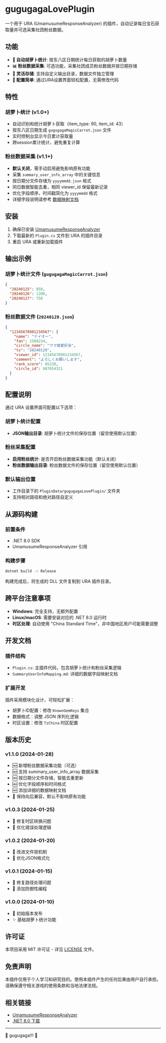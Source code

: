 # gugugagaLovePlugin

一个用于 URA (UmamusumeResponseAnalyzer) 的插件，自动记录每日宝石获取量并可选采集社团粉丝数据。

## 功能

- **💎 自动胡萝卜统计**: 按东八区日期统计每日获取的胡萝卜数量
- **📊 粉丝数据采集**: 可选功能，采集社团成员粉丝数据并按日期存储
- **📁 灵活存储**: 支持自定义输出目录，数据文件独立管理
- **🔧 配置简单**: 通过URA设置界面轻松配置，无需修改代码

## 特性

### 胡萝卜统计 (v1.0+)
- 自动识别和统计胡萝卜获取（item_type: 90, item_id: 43）
- 按东八区日期生成 `gugugagaMagicCarrot.json` 文件
- 实时控制台显示今日累计获取量
- 跨session累计统计，避免重复计算

### 粉丝数据采集 (v1.1+) 
- **默认关闭**，需手动启用避免影响原有功能
- 采集 `summary_user_info_array` 中的关键信息
- 按日期分文件存储为 `yyyymmdd.json` 格式
- 同日数据智能去重，相同 viewer_id 保留最新记录
- 优化字段顺序，时间戳简化为 `yyyymmdd` 格式
- 详细字段说明请参考 [数据映射文档](src/SummaryUserInfoMapping.md)

## 安装

1. 确保已安装 [UmamusumeResponseAnalyzer](https://github.com/UmamusumeResponseAnalyzer/UmamusumeResponseAnalyzer)
2. 下载最新的 `Plugin.cs` 文件到 URA 的插件目录
3. 重启 URA 或重新加载插件

## 输出示例

### 胡萝卜统计文件 (`gugugagaMagicCarrot.json`)
```json
{
  "20240125": 850,
  "20240126": 1200,
  "20240127": 750
}
```

### 粉丝数据文件 (`20240128.json`)
```json
{
  "12345678901234567": {
    "name": "テイオー",
    "fan": 1508234,
    "circle_name": "ウマ娘愛好会",
    "ts": "20240128",
    "viewer_id": 12345678901234567,
    "comment": "よろしくお願いします",
    "rank_score": 85230,
    "circle_id": 987654321
  }
}
```

## 配置说明

通过 URA 设置界面可配置以下选项：

### 胡萝卜统计配置
- **JSON输出目录**: 胡萝卜统计文件的保存位置（留空使用默认位置）

### 粉丝采集配置  
- **启用粉丝统计**: 是否开启粉丝数据采集功能（默认关闭）
- **粉丝数据输出目录**: 粉丝数据文件的保存位置（留空使用默认位置）

### 默认输出位置
- 工作目录下的 `PluginData/gugugagaLovePlugin/` 文件夹
- 支持相对路径和绝对路径自定义

## 从源码构建

### 前置条件
- .NET 8.0 SDK
- UmamusumeResponseAnalyzer 引用

### 构建步骤
```bash
dotnet build -c Release
```

构建完成后，将生成的 DLL 文件复制到 URA 插件目录。

## 跨平台注意事项

- **Windows**: 完全支持，无额外配置
- **Linux/macOS**: 需要安装对应的 .NET 8.0 运行时
- **时区处理**: 自动使用 "China Standard Time"，非中国地区用户可能需要调整

## 开发文档

### 插件结构
- `Plugin.cs`: 主插件代码，包含胡萝卜统计和粉丝采集逻辑
- `SummaryUserInfoMapping.md`: 详细的数据字段映射文档

### 扩展开发
插件采用模块化设计，可轻松扩展：
- 胡萝卜ID配置：修改 `KnownGemKeys` 集合
- 数据格式：调整 JSON 序列化逻辑  
- 时区设置：修改 `TzChina` 时区配置

## 版本历史

### v1.1.0 (2024-01-28)
- 🆕 新增粉丝数据采集功能（可选）
- 🆕 支持 summary_user_info_array 数据采集
- 🆕 按日期分文件存储，智能去重更新
- 🆕 优化字段顺序和时间格式
- 🆕 添加详细的数据映射文档
- 🔧 保持向后兼容，默认不影响原有功能

### v1.0.3 (2024-01-25)
- 🐛 修复时区转换问题
- 🔧 优化错误处理逻辑

### v1.0.2 (2024-01-20)
- 🔧 改进文件锁机制
- 🔧 优化JSON格式化

### v1.0.1 (2024-01-15)
- 🐛 修复路径处理问题
- 🔧 添加防御性编程

### v1.0.0 (2024-01-10)
- 🎉 初始版本发布
- ✨ 基础胡萝卜统计功能

## 许可证

本项目采用 MIT 许可证 - 详见 [LICENSE](LICENSE) 文件。

## 免责声明

本插件仅用于个人学习和研究目的。使用本插件产生的任何后果由用户自行承担。请确保遵守相关游戏的使用条款和当地法律法规。

## 相关链接

- [UmamusumeResponseAnalyzer](https://github.com/UmamusumeResponseAnalyzer/UmamusumeResponseAnalyzer)
- [.NET 8.0 下载](https://dotnet.microsoft.com/download/dotnet/8.0)

---

🐧 gugugaga!!! 🐧